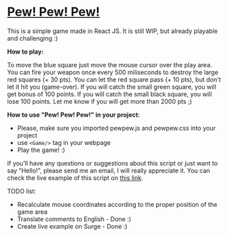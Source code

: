 # [Pew! Pew! Pew!](http://pewpew.surge.sh/)

This is a simple game made in React JS. It is still WIP, but already playable and challenging :)

**How to play:**

<p>To move the blue square just move the mouse cursor over the play area. You can fire your weapon once every 500 miliseconds to destroy the large red squares (+ 30 pts).
You can let the red square pass (+ 10 pts), but don't let it hit you (game-over). If you will catch the small green square, you will get bonus of 100 points. If you will catch the small black square, you will lose 100 points. Let me know if you will get more than 2000 pts ;)</p>

**How to use "Pew! Pew! Pew!" in your project:**

- Please, make sure you imported pewpew.js and pewpew.css into your project
- use ```<Game/>``` tag in your webpage
- Play the game! :)

If you'll have any questions or suggestions about this script or just want to say "Hello!", please send me an email, I will really appreciate it. You can check the live example of this script on [this link](http://pewpew.surge.sh/).

TODO list:
 - Recalculate mouse coordinates according to the proper position of the game area
 - Translate comments to English - Done :)
 - Create live example on Surge - Done :)
 






